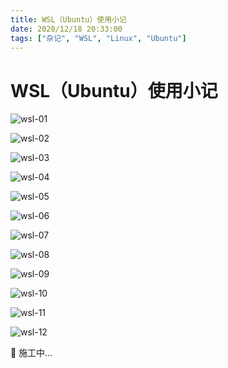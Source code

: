 ```yaml
---
title: WSL（Ubuntu）使用小记
date: 2020/12/18 20:33:00
tags: ["杂记", "WSL", "Linux", "Ubuntu"]
---
```


# WSL（Ubuntu）使用小记

<ClientOnly>
  <display-bar :displayData="$frontmatter"></display-bar>
</ClientOnly>

![wsl-01](/images/other/devtool/wsl-01.png)

![wsl-02](/images/other/devtool/wsl-02.png)

![wsl-03](/images/other/devtool/wsl-03.png)

![wsl-04](/images/other/devtool/wsl-04.png)

![wsl-05](/images/other/devtool/wsl-05.png)

![wsl-06](/images/other/devtool/wsl-06.png)

![wsl-07](/images/other/devtool/wsl-07.png)

![wsl-08](/images/other/devtool/wsl-08.png)

![wsl-09](/images/other/devtool/wsl-09.png)

![wsl-10](/images/other/devtool/wsl-10.png)

![wsl-11](/images/other/devtool/wsl-11.png)

![wsl-12](/images/other/devtool/wsl-12.png)

🚧 施工中...

